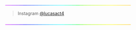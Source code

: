 
![4M7IWwP](https://github.com/lucasact4/lucasact4/blob/main/4M7IWwP.gif)

>Instagram [@lucasact4](https://www.instagram.com/lucasact4/)

![4M7IWwP](https://github.com/lucasact4/lucasact4/blob/main/4M7IWwP.gif)
